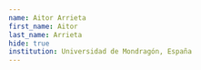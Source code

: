 ```yaml
---
name: Aitor Arrieta
first_name: Aitor
last_name: Arrieta
hide: true
institution: Universidad de Mondragón, España
---
```

